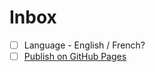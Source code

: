 # Inbox

- [ ] Language - English / French?
- [ ] [Publish on GitHub Pages](https://guides.github.com/features/pages/)
